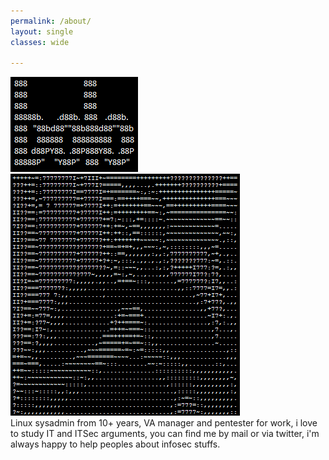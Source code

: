 ```yaml
---
permalink: /about/
layout: single
classes: wide

--- 
```

![](/assets/images/signature.png)<br>
![](/assets/images/profile.png)<br>
 Linux sysadmin from 10+ years, VA manager and pentester for work, i love to study IT and ITSec arguments, you can find me by mail or via twitter, i'm always happy to help peoples about infosec stuffs.
